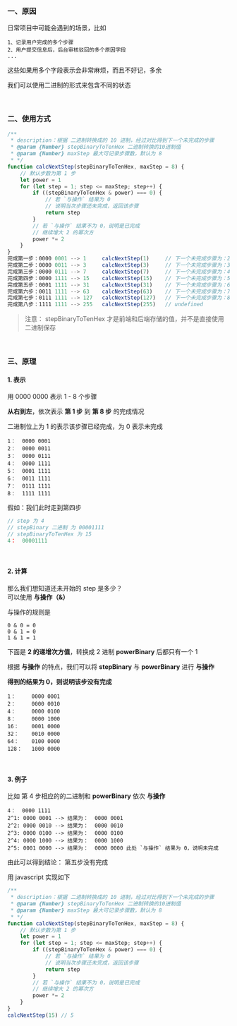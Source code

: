 ### 一、原因

日常项目中可能会遇到的场景，比如
```
1、记录用户完成的多个步骤
2、用户提交信息后，后台审核驳回的多个原因字段
...
```
这些如果用多个字段表示会非常麻烦，而且不好记，多余

我们可以使用二进制的形式来包含不同的状态

<br>

### 二、使用方式

```javascript
/**
 * description：根据 二进制转换成的 10 进制，经过对比得到下一个未完成的步骤
 * @param {Number} stepBinaryToTenHex 二进制转换的10进制值
 * @param {Number} maxStep 最大可记录步骤数，默认为 8
 * */
function calcNextStep(stepBinaryToTenHex, maxStep = 8) {
    // 默认步数为第 1 步
    let power = 1
    for (let step = 1; step <= maxStep; step++) {
        if ((stepBinaryToTenHex & power) === 0) {
            // 若 `与操作` 结果为 0
            // 说明当次步骤还未完成，返回该步骤
            return step
        }
        // 若 `与操作` 结果不为 0，说明是已完成
        // 继续增大 2 的幂次方
        power *= 2
    }
}
完成第一步：0000 0001 --> 1     calcNextStep(1)     // 下一个未完成步骤为：2
完成第二步：0000 0011 --> 3     calcNextStep(3)     // 下一个未完成步骤为：3
完成第三步：0000 0111 --> 7     calcNextStep(7)     // 下一个未完成步骤为：4
完成第四步：0000 1111 --> 15    calcNextStep(15)    // 下一个未完成步骤为：5
完成第五步：0001 1111 --> 31    calcNextStep(31)    // 下一个未完成步骤为：6
完成第六步：0011 1111 --> 63    calcNextStep(63)    // 下一个未完成步骤为：7
完成第七步：0111 1111 --> 127   calcNextStep(127)   // 下一个未完成步骤为：8
完成第八步：1111 1111 --> 255   calcNextStep(255)   // undefined

```

>注意：
stepBinaryToTenHex 才是前端和后端存储的值，并不是直接使用二进制保存

<br>

### 三、原理

#### 1. 表示

用 0000 0000 表示 1 - 8 个步骤

**从右到左**，依次表示 **第 1 步** 到 **第 8 步** 的完成情况

二进制位上为 1 的表示该步骤已经完成，为 0 表示未完成

```
1：  0000 0001
2：  0000 0011
3：  0000 0111
4：  0000 1111
5：  0001 1111
6：  0011 1111
7：  0111 1111
8：  1111 1111
```

假如：我们此时走到第四步

```javascript
// step 为 4
// stepBinary 二进制 为 00001111
// stepBinaryToTenHex 为 15
4：  00001111
```
<br>

#### 2. 计算

那么我们想知道还未开始的 step 是多少？<br>
可以使用 **与操作（&）**

与操作的规则是
```
0 & 0 = 0
0 & 1 = 0
1 & 1 = 1
```

下面是 **2 的递增次方值**，转换成 2 进制 **powerBinary** 后都只有一个 1

根据 **与操作** 的特点，我们可以将 **stepBinary** 与 **powerBinary** 进行 **与操作**

**得到的结果为 0，则说明该步没有完成**
```
1：     0000 0001
2：     0000 0010
4：     0000 0100
8：     0000 1000
16：    0001 0000
32：    0010 0000
64：    0100 0000
128：   1000 0000
```
<br>

#### 3. 例子
比如 第 4 步相应的的二进制和 **powerBinary** 依次 **与操作**
```
4：  0000 1111
2^1: 0000 0001 --> 结果为：  0000 0001
2^2: 0000 0010 --> 结果为：  0000 0010
2^3: 0000 0100 --> 结果为：  0000 0100
2^4: 0000 1000 --> 结果为：  0000 1000
2^5: 0001 0000 --> 结果为：  0000 0000 此处 `与操作` 结果为 0，说明未完成
```
由此可以得到结论： 第五步没有完成

用 javascript 实现如下
```javascript
/**
 * description：根据 二进制转换成的 10 进制，经过对比得到下一个未完成的步骤
 * @param {Number} stepBinaryToTenHex 二进制转换的10进制值
 * @param {Number} maxStep 最大可记录步骤数，默认为 8
 * */
function calcNextStep(stepBinaryToTenHex, maxStep = 8) {
    // 默认步数为第 1 步
    let power = 1
    for (let step = 1; step <= maxStep; step++) {
        if ((stepBinaryToTenHex & power) === 0) {
            // 若 `与操作` 结果为 0
            // 说明当次步骤还未完成，返回该步骤
            return step
        }
        // 若 `与操作` 结果不为 0，说明是已完成
        // 继续增大 2 的幂次方
        power *= 2
    }
}
calcNextStep(15) // 5
```